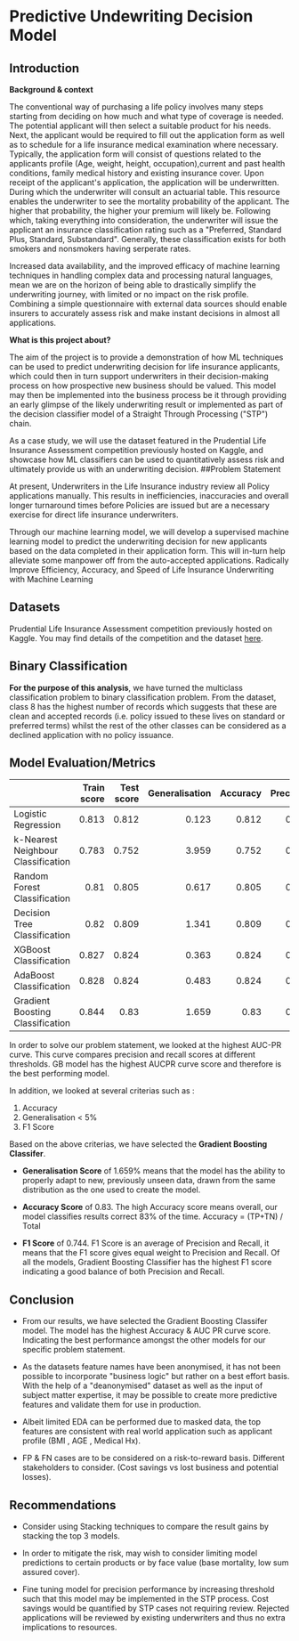 # Predictive Undewriting Decision Model

## Introduction

**Background & context**

   The conventional way of purchasing a life policy involves many steps starting from deciding on how much and what type of coverage is needed. The potential applicant will then select a suitable product for his needs. Next, the applicant would be required to fill out the application form as well as to schedule for a life insurance medical examination where necessary. Typically, the application form will consist of questions related to the applicants profile (Age, weight, height, occupation),current and past health conditions, family medical history and existing insurance cover. Upon receipt of the applicant's application, the application will be underwritten. During which the underwriter will consult an actuarial table. This resource enables the underwriter to see the mortality probability of the applicant. The higher that probability, the higher your premium will likely be. Following which, taking everything into consideration, the underwriter will issue the applicant an insurance classification rating such as a "Preferred, Standard Plus, Standard, Substandard". Generally, these classification exists for both smokers and nonsmokers having serperate rates.

   Increased data availability, and the improved efficacy of machine learning techniques in handling complex data and processing natural languages, mean we are on the horizon of being able to drastically simplify the underwriting journey, with limited or no impact on the risk profile. Combining a simple questionnaire with external data sources should enable insurers to accurately assess risk and make instant decisions in almost all applications.
    
**What is this project about?**

   The aim of the project is to provide a demonstration of how ML techniques can be used to predict underwriting decision for life insurance applicants, which could then in turn support underwriters in their decision-making process on how prospective new business should be valued. This model may then be implemented into the business process be it through providing an early glimpse of the likely underwriting result or implemented as part of the decision classifier model of a Straight Through Processing ("STP") chain.
    
   As a case study, we will use the dataset featured in the Prudential Life Insurance Assessment competition previously hosted on Kaggle, and showcase how ML classifiers can be used to quantitatively assess risk and ultimately provide us with an underwriting decision.
##Problem Statement

At present, Underwriters in the Life Insurance industry review all Policy applications manually. This results in inefficiencies, inaccuracies and overall longer turnaround times before Policies are issued but are a necessary exercise for direct life insurance underwriters. 

Through our machine learning model, we will develop a supervised machine learning model to predict the underwriting decision for new applicants based on the data completed in their application form. This will in-turn help alleviate some manpower off from the auto-accepted applications. Radically Improve Efficiency, Accuracy, and Speed of Life Insurance Underwriting with Machine Learning

## Datasets
Prudential Life Insurance Assessment competition previously hosted on Kaggle. You may find details of the competition and the dataset [here](https://www.kaggle.com/competitions/prudential-life-insurance-assessment).


##	Binary Classification
**For the purpose of this analysis**, we have turned the multiclass classification problem to binary classification problem. From the dataset, class 8 has the highest number of records which suggests that these are clean and accepted records (i.e. policy issued to these lives on standard or preferred terms) whilst the rest of the other classes can be considered as a declined application with no policy issuance.

## Model Evaluation/Metrics
|                                    |   Train score |   Test score |   Generalisation |   Accuracy |   Precision |   Recall |   Specificity |    F1 |   ROC AUC |
|:-----------------------------------|--------------:|-------------:|-----------------:|-----------:|------------:|---------:|--------------:|------:|----------:|
| Logistic Regression                |         0.813 |        0.812 |            0.123 |      0.812 |       0.724 |    0.689 |         0.871 | 0.706 |    0.8828 |
| k-Nearest Neighbour Classification |         0.783 |        0.752 |            3.959 |      0.752 |       0.619 |    0.636 |         0.809 | 0.627 |    0.8158 |
| Random Forest Classification       |         0.81  |        0.805 |            0.617 |      0.805 |       0.758 |    0.598 |         0.907 | 0.669 |    0.8867 |
| Decision Tree Classification       |         0.82  |        0.809 |            1.341 |      0.809 |       0.688 |    0.766 |         0.83  | 0.725 |    0.8791 |
| XGBoost Classification             |         0.827 |        0.824 |            0.363 |      0.824 |       0.718 |    0.762 |         0.854 | 0.739 |    0.8991 |
| AdaBoost Classification            |         0.828 |        0.824 |            0.483 |      0.824 |       0.717 |    0.769 |         0.852 | 0.742 |    0.9003 |
| Gradient Boosting Classification   |         0.844 |        0.83  |            1.659 |      0.83  |       0.735 |    0.753 |         0.867 | 0.744 |    0.9054 |


In order to solve our problem statement, we looked at the highest AUC-PR curve. This curve compares precision and recall scores at different thresholds. GB model has the highest AUCPR curve score and therefore is the best performing model. 

In addition, we looked at several criterias such as :

1. Accuracy 
2. Generalisation < 5% 
3. F1 Score

Based on the above criterias, we have selected the **Gradient Boosting Classifer**.

- **Generalisation Score** of 1.659% means that the model has the ability to properly adapt to new, previously unseen data, drawn from the same distribution as the one used to create the model.

- **Accuracy Score** of 0.83. The high Accuracy score means overall, our model classifies results correct 83% of the time. Accuracy = (TP+TN) / Total 

- **F1 Score** of 0.744. F1 Score is an average of Precision and Recall, it means that the F1 score gives equal weight to Precision and Recall. Of all the models, Gradient Boosting Classifier has the highest F1 score indicating a good balance of both Precision and Recall. 

## Conclusion 
* From our results, we have selected the Gradient Boosting Classifer model. The  model has the highest Accuracy & AUC PR curve score. Indicating the best performance amongst the other models for our specific problem statement.
 
 
* As the datasets feature names have been anonymised, it has not been possible to incorporate "business logic" but rather on a best effort basis. With the help of a "deanonymised" dataset as well as the input of subject matter expertise, it may be possible to create more predictive features and validate them for use in production. 


* Albeit limited EDA can be performed due to masked data, the top features are consistent with real world application such as applicant profile (BMI , AGE , Medical Hx).


* FP & FN cases are to be considered on a risk-to-reward basis. Different stakeholders to consider. (Cost savings vs lost business and potential losses). 



## Recommendations
* Consider using  Stacking techniques to compare the result gains by stacking the top 3 models.


* In order to mitigate the risk, may wish to consider limiting model predictions to certain products or by face value (base mortality, low sum assured cover).


* Fine tuning model for precision performance by increasing threshold such that this model may be implemented in the STP process. Cost savings would be quantified by STP cases not requiring review. Rejected applications will be reviewed by existing underwriters and thus no extra implications to resources.



